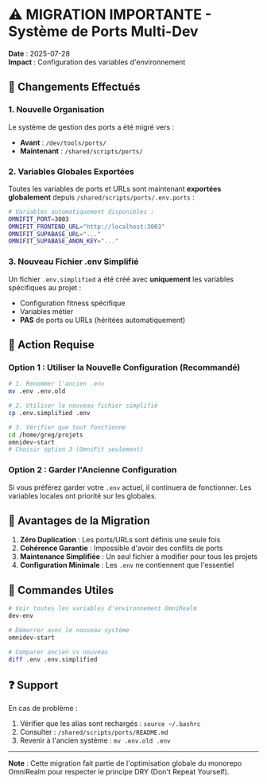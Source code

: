# ⚠️ MIGRATION IMPORTANTE - Système de Ports Multi-Dev

**Date** : 2025-07-28  
**Impact** : Configuration des variables d'environnement

## 🔄 Changements Effectués

### 1. **Nouvelle Organisation**
Le système de gestion des ports a été migré vers :
- **Avant** : `/dev/tools/ports/`
- **Maintenant** : `/shared/scripts/ports/`

### 2. **Variables Globales Exportées**
Toutes les variables de ports et URLs sont maintenant **exportées globalement** depuis `/shared/scripts/ports/.env.ports` :

```bash
# Variables automatiquement disponibles :
OMNIFIT_PORT=3003
OMNIFIT_FRONTEND_URL="http://localhost:3003"
OMNIFIT_SUPABASE_URL="..."
OMNIFIT_SUPABASE_ANON_KEY="..."
```

### 3. **Nouveau Fichier .env Simplifié**
Un fichier `.env.simplified` a été créé avec **uniquement** les variables spécifiques au projet :
- Configuration fitness spécifique
- Variables métier
- **PAS** de ports ou URLs (héritées automatiquement)

## 🚀 Action Requise

### Option 1 : Utiliser la Nouvelle Configuration (Recommandé)
```bash
# 1. Renommer l'ancien .env
mv .env .env.old

# 2. Utiliser le nouveau fichier simplifié
cp .env.simplified .env

# 3. Vérifier que tout fonctionne
cd /home/greg/projets
omnidev-start
# Choisir option 3 (OmniFit seulement)
```

### Option 2 : Garder l'Ancienne Configuration
Si vous préférez garder votre `.env` actuel, il continuera de fonctionner.
Les variables locales ont priorité sur les globales.

## 📝 Avantages de la Migration

1. **Zéro Duplication** : Les ports/URLs sont définis une seule fois
2. **Cohérence Garantie** : Impossible d'avoir des conflits de ports
3. **Maintenance Simplifiée** : Un seul fichier à modifier pour tous les projets
4. **Configuration Minimale** : Les `.env` ne contiennent que l'essentiel

## 🔧 Commandes Utiles

```bash
# Voir toutes les variables d'environnement OmniRealm
dev-env

# Démarrer avec le nouveau système
omnidev-start

# Comparer ancien vs nouveau
diff .env .env.simplified
```

## ❓ Support

En cas de problème :
1. Vérifier que les alias sont rechargés : `source ~/.bashrc`
2. Consulter : `/shared/scripts/ports/README.md`
3. Revenir à l'ancien système : `mv .env.old .env`

---

**Note** : Cette migration fait partie de l'optimisation globale du monorepo OmniRealm pour respecter le principe DRY (Don't Repeat Yourself).